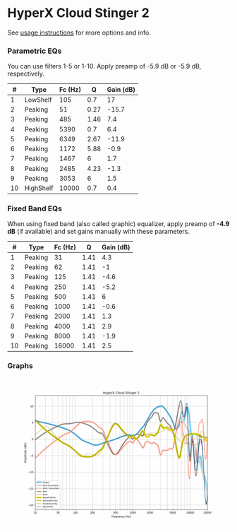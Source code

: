# HyperX Cloud Stinger 2
See [usage instructions](https://github.com/jaakkopasanen/AutoEq#usage) for more options and info.

### Parametric EQs
You can use filters 1-5 or 1-10. Apply preamp of -5.9 dB or -5.9 dB, respectively.

|   # | Type      |   Fc (Hz) |    Q |   Gain (dB) |
|-----|-----------|-----------|------|-------------|
|   1 | LowShelf  |       105 | 0.7  |        17   |
|   2 | Peaking   |        51 | 0.27 |       -15.7 |
|   3 | Peaking   |       485 | 1.46 |         7.4 |
|   4 | Peaking   |      5390 | 0.7  |         6.4 |
|   5 | Peaking   |      6349 | 2.67 |       -11.9 |
|   6 | Peaking   |      1172 | 5.88 |        -0.9 |
|   7 | Peaking   |      1467 | 6    |         1.7 |
|   8 | Peaking   |      2485 | 4.23 |        -1.3 |
|   9 | Peaking   |      3053 | 6    |         1.5 |
|  10 | HighShelf |     10000 | 0.7  |         0.4 |

### Fixed Band EQs
When using fixed band (also called graphic) equalizer, apply preamp of **-4.9 dB** (if available) and set gains manually with these parameters.

|   # | Type    |   Fc (Hz) |    Q |   Gain (dB) |
|-----|---------|-----------|------|-------------|
|   1 | Peaking |        31 | 1.41 |         4.3 |
|   2 | Peaking |        62 | 1.41 |        -1   |
|   3 | Peaking |       125 | 1.41 |        -4.6 |
|   4 | Peaking |       250 | 1.41 |        -5.2 |
|   5 | Peaking |       500 | 1.41 |         6   |
|   6 | Peaking |      1000 | 1.41 |        -0.6 |
|   7 | Peaking |      2000 | 1.41 |         1.3 |
|   8 | Peaking |      4000 | 1.41 |         2.9 |
|   9 | Peaking |      8000 | 1.41 |        -1.9 |
|  10 | Peaking |     16000 | 1.41 |         2.5 |

### Graphs
![](./HyperX%20Cloud%20Stinger%202.png)
